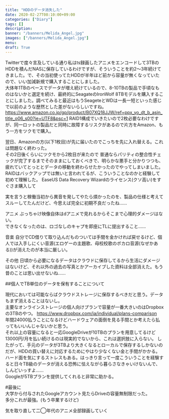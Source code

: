 ```yaml
---
title: "HDDのデータ消失した"
date: 2020-02-27T08:10:00+09:00
categories: ["Diary"]
tags: []
description:
banner: "/banners/Melida_Angel.jpg"
images: ["/banners/Melida_Angel.jpg"]
menu: 
draft: True
---
```






<!--more-->
Twitterで度々言及している通り私はts録画したアニメをエンコードして3TBのHDDを積んだNASに保存しているわけですが、そういうことを約2～3年続けてきました。で、その当初使ってたHDDが半年ほど前から容量が無くなっていたので、いい加減新規で購入することにしました。  
大体年1TBのペースでデータが増え続けているので、8-10TBの製品で手頃なものはないかと選定を続け、最終的にSeagateのIronWolf 8TBモデルを購入することにしました。調べてみると最近はもうSeageteとWDは一長一短といった感じで以前のような歴然とした差がないらしいですね。  
https://www.amazon.co.jp/gp/product/B07XQ18JJW/ref=ppx_yo_dt_b_asin_title_o06_s00?ie=UTF8&psc=1
RAID1構成でいきたいので2枚必要なわけですが、同一ロットの製品だと同時に故障するリスクがあるので片方をAmazon、もう一方をツクモで購入。

翌日、Amazonの方(以下1枚目)が先に届いたのでこっちを先に入れ替える。これは問題なく終わった。  
その2日後くらいにツクモから2枚目が来たので
普通ならパリティの整合性チェックが完了するまでそのままにしておくべきで、明らかな悪手と分かりつつも、疲れていてとっととデータの移動を終わらせたかったのでやってしまいました。
RAIDはバックアップでは無いと言われてるが、こういうことなのかと経験して初めて理解した。
EaseUS Data Recovery Wizardのライセンス(クソ高い)をすぐさま購入して


実を言うと稼働当初から異音を発してやたら煩かったのを、製品の仕様と考えてスルーしてたんだけど、今思えば完全に初期不良だったね……


アニメ
ぶっちゃけ映像自体はdアニメで見れるからそこまで心理的ダメージはない。  
できなくなったのは、ロゴなしのキャプを即座にTLに提出すること……  

音楽
自分でCD借りて取り込んだものついては手間を金かければ戻せるけど、個人では入手しにくい音源(エロゲーの主題歌、母校校歌のボカロ音源(なぜかある))が消えたのが本当に厳しい。


その他
日頃から必要になるデータはクラウドに保存してるから生活にダメージはないけど、それ以外の過去の写真とかアーカイブした資料は全部消えた。もう昔のことは思い出せないね……

##個人でTB単位のデータを保有することについて  
<!--
今更ながらRAIDを組んでようとバックアップは必須です。でないと今回のようなことになります。僕もこの一件でバックアップは必要なんだなってなりました。    
そのバックアップどこに取るかということですが、
-->
現代においては可能ならばクラウドストレージに保存するべきだと思う。データもまず消えることはないし。  
主要なオンラインストレージの個人向けプランで容量が一番大きいのはDropboxの3TBのやつ。
https://www.dropbox.com/ja/individual/plans-comparison  
年間24000払うことになるけどハードウェアの面倒を見る手間とか考えたら払ってもいいんじゃないかと思う。  
それ以上の容量になると一応GoogleDriveが10TBのプランを用意してるけど13000円/月を払い続けるのは現実的でないから、これは選択肢に入らない。
したがって、手元のデータが3TBより大きくなるとローカルで保存するしかないのだが、HDDの買い替えに対応するためにやはり少なくない金と手間がかかる。ハード面を気にするストレスもある。はっきり言って一度こういうことを経験すると日々TB級のデータが消える恐怖に怯えながら暮らさなきゃいけないんで、しんどいっすよ……  
Googleが5TBプランを提供してくれると非常に助かる。  


#最後に  
大学から付与されたGoogleアカウント見たらDriveの容量無制限だった。  
多分これが最強。(もう卒業するけど)  

気を取り直して二◯年代のアニメ全部録画していく